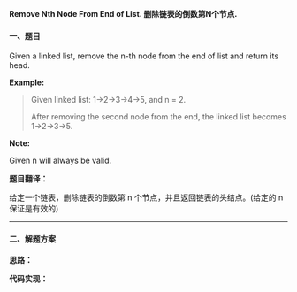 **Remove Nth Node From End of List. 删除链表的倒数第N个节点.**

#### 一、题目

Given a linked list, remove the n-th node from the end of list and return its head.

**Example:**
> Given linked list: 1->2->3->4->5, and n = 2.
>
> After removing the second node from the end, the linked list becomes 1->2->3->5.

**Note:**

Given n will always be valid.

**题目翻译：**

给定一个链表，删除链表的倒数第 n 个节点，并且返回链表的头结点。(给定的 n 保证是有效的)

---

#### 二、解题方案

**思路：**


**代码实现：**

```

```
